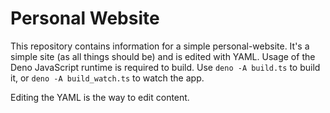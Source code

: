 # Personal Website

This repository contains information for a simple personal-website. It's a simple site (as all things should be) and is edited with YAML. Usage of the Deno JavaScript runtime is required to build. Use `deno -A build.ts` to build it, or `deno -A build_watch.ts` to watch the app.

Editing the YAML is the way to edit content. 